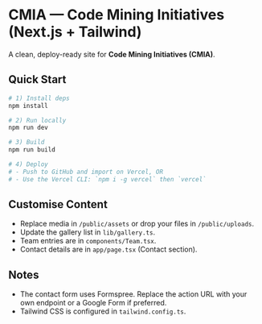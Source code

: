 # CMIA — Code Mining Initiatives (Next.js + Tailwind)

A clean, deploy-ready site for **Code Mining Initiatives (CMIA)**.

## Quick Start

```bash
# 1) Install deps
npm install

# 2) Run locally
npm run dev

# 3) Build
npm run build

# 4) Deploy
# - Push to GitHub and import on Vercel, OR
# - Use the Vercel CLI: `npm i -g vercel` then `vercel`
```

## Customise Content

- Replace media in `/public/assets` or drop your files in `/public/uploads`.
- Update the gallery list in `lib/gallery.ts`.
- Team entries are in `components/Team.tsx`.
- Contact details are in `app/page.tsx` (Contact section).

## Notes

- The contact form uses Formspree. Replace the action URL with your own endpoint or a Google Form if preferred.
- Tailwind CSS is configured in `tailwind.config.ts`.
